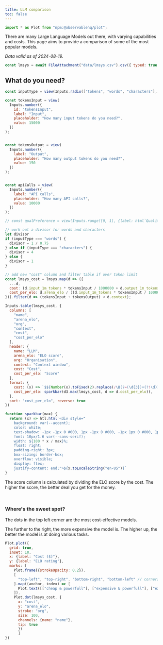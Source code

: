 ```yaml
---
title: LLM comparison
toc: false
---
```


```js
import * as Plot from "npm:@observablehq/plot";
```

There are many Large Language Models out there, with varying capabilities and costs. This page aims to provide a comparison of some of the most popular models.

*Data valid as of 2024-08-19.*

```js
const lmsys = await FileAttachment("data/lmsys.csv").csv({ typed: true });
```


## What do you need?

```js
const inputType = view(Inputs.radio(["tokens", "words", "characters"], {label: "Input type", value: "tokens"}));

const tokensInput = view(
  Inputs.number({
    id: "tokensInput",
    label: "Input",
    placeholder: "How many input tokens do you need?",
    value: 15000
  })
);


const tokensOutput = view(
  Inputs.number({
    label: "Output",
    placeholder: "How many output tokens do you need?",
    value: 150
  })
);


const apiCalls = view(
  Inputs.number({
    label: "API calls",
    placeholder: "How many API calls?",
    value: 10000
  })
);

// const qualPreference = view(Inputs.range([0, 1], {label: html`Quality over price?`, step: .1}));
```

```js
// work out a divisor for words and characters
let divisor
if (inputType === "words") {
  divisor = 1 / 0.75
} else if (inputType === "characters") {
  divisor = 4
} else {
  divisor = 1
}
```

```js
// add new "cost" column and filter table if over token limit
const lmsys_cost = lmsys.map(d => ({
  ...d, 
  cost: (d.input_1m_tokens * tokensInput / 1000000 + d.output_1m_tokens * tokensOutput / 1000000) * apiCalls / divisor,
  cost_per_elo: d.arena_elo / ((d.input_1m_tokens * tokensInput / 1000000 + d.output_1m_tokens * tokensOutput / 1000000) * apiCalls / divisor)
})).filter(d => (tokensInput + tokensOutput) < d.context);
```

```js
Inputs.table(lmsys_cost, {
  columns: [
    "name",
    "arena_elo",
    "org",
    "context",
    "cost",
    "cost_per_elo"
  ],
  header: {
    name: "LLM",
    arena_elo: "ELO score",
    org: "Organisation",
    context: "Context window",
    cost: "Cost",
    cost_per_elo: "Score"
  },
  format: {
    cost: (x) => `$${Number(x).toFixed(2).replace(/\B(?=(\d{3})+(?!\d))/g, ",")}`,
    cost_per_elo: sparkbar(d3.max(lmsys_cost, d => d.cost_per_elo)),
  },
  sort: "cost_per_elo", reverse: true
})
```

```js
function sparkbar(max) {
  return (x) => htl.html`<div style="
    background: var(--accent);
    color: white;
    text-shadow: -1px -1px 0 #000, 1px -1px 0 #000, -1px 1px 0 #000, 1px 1px 0 #000;
    font: 10px/1.6 var(--sans-serif);
    width: ${100 * x / max}%;
    float: right;
    padding-right: 3px;
    box-sizing: border-box;
    overflow: visible;
    display: flex;
    justify-content: end;">${x.toLocaleString("en-US")}`
}
```

The score column is calculated by dividing the ELO score by the cost. The higher the score, the better deal you get for the money.

<br>

### Where's the sweet spot?

The dots in the top left corner are the most cost-effective models.

The further to the right, the more expensive the model is. The higher up, the better the model is at doing various tasks.

```js
Plot.plot({
  grid: true,
  inset: 10,
  x: {label: "Cost ($)"},
  y: {label: "ELO rating"},
  marks: [
    Plot.frame({strokeOpacity: 0.2}),
    [
      "top-left", "top-right", "bottom-right", "bottom-left" // corners
    ].map((anchor, index) => [
      Plot.text([["cheap & powerfull"], ["expensive & powerfull"], ["expensive & weak"], ["cheap & weak"]][index], {frameAnchor: anchor, anchor})
    ]),
    Plot.dot(lmsys_cost, {
      x: "cost",
      y: "arena_elo",
      stroke: "org",
      size: 100,
      channels: {name: "name"},
      tip: true
      })
      ]
})
```